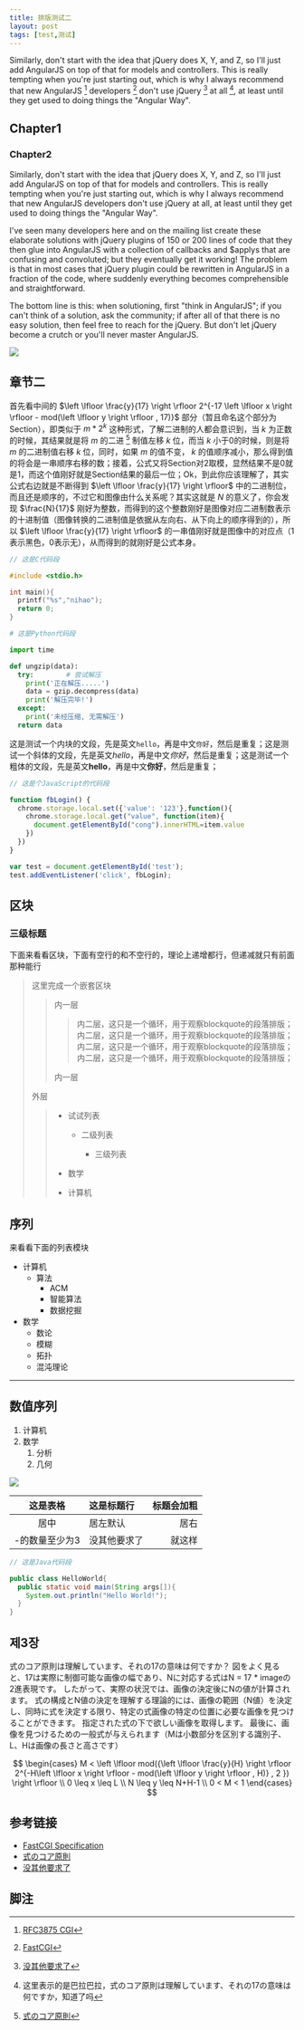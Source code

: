 ```yaml
---
title: 排版测试二
layout: post
tags: [test,测试]
---
```


Similarly, don't start with the idea that jQuery does X, Y, and Z, so I'll just add AngularJS on top of that for models and controllers. This is really tempting when you're just starting out, which is why I always recommend that new AngularJS [^1] developers [^2] don't use jQuery [^3] at all [^4], at least until they get used to doing things the "Angular Way".

## Chapter1

### Chapter2

Similarly, don't start with the idea that jQuery does X, Y, and Z, so I'll just add AngularJS on top of that for models and controllers. This is really tempting when you're just starting out, which is why I always recommend that new AngularJS developers don't use jQuery at all, at least until they get used to doing things the "Angular Way".

I've seen many developers here and on the mailing list create these elaborate solutions with jQuery plugins of 150 or 200 lines of code that they then glue into AngularJS with a collection of callbacks and $applys that are confusing and convoluted; but they eventually get it working! The problem is that in most cases that jQuery plugin could be rewritten in AngularJS in a fraction of the code, where suddenly everything becomes comprehensible and straightforward.

The bottom line is this: when solutioning, first "think in AngularJS"; if you can't think of a solution, ask the community; if after all of that there is no easy solution, then feel free to reach for the jQuery. But don't let jQuery become a crutch or you'll never master AngularJS.


![](/media/img/1000/Git_areas.png)

## 章节二

首先看中间的 $\left \lfloor \frac{y}{17} \right \rfloor 2^{-17 \left \lfloor x \right \rfloor - mod(\left \lfloor y \right \rfloor , 17)}$ 部分（暂且命名这个部分为Section），即类似于 $m*2^{k}$ 这种形式，了解二进制的人都会意识到，当 $k$ 为正数的时候，其结果就是将 $m$ 的二进 [^5] 制值左移 $k$ 位，而当 $k$ 小于0的时候，则是将 $m$ 的二进制值右移 $k$ 位，同时，如果 $m$ 的值不变， $k$ 的值顺序减小，那么得到值的将会是一串顺序右移的数；接着，公式又将Section对2取模，显然结果不是0就是1，而这个值刚好就是Section结果的最后一位；Ok，到此你应该理解了，其实公式右边就是不断得到 $\left \lfloor \frac{y}{17} \right \rfloor$ 中的二进制位，而且还是顺序的，不过它和图像由什么关系呢？其实这就是 $N$ 的意义了，你会发现 $\frac{N}{17}$ 刚好为整数，而得到的这个整数刚好是图像对应二进制数表示的十进制值（图像转换的二进制值是依据从左向右、从下向上的顺序得到的），所以 $\left \lfloor \frac{y}{17} \right \rfloor$ 的一串值刚好就是图像中的对应点（1表示黑色，0表示无），从而得到的就刚好是公式本身。

```c
// 这是C代码段

#include <stdio.h>

int main(){
  printf("%s","nihao");
  return 0;
}
```

```python
# 这是Python代码段

import time

def ungzip(data):
  try:        # 尝试解压
    print('正在解压.....')
    data = gzip.decompress(data)
    print('解压完毕!')
  except:
    print('未经压缩, 无需解压')
  return data
```

这是测试一个内块的文段，先是英文`hello`，再是中文`你好`，然后是重复；这是测试一个斜体的文段，先是英文*hello*，再是中文*你好*，然后是重复；这是测试一个粗体的文段，先是英文**hello**，再是中文**你好**，然后是重复；



```javascript
// 这是个JavaScript的代码段

function fbLogin() {
  chrome.storage.local.set({'value': '123'},function(){
    chrome.storage.local.get("value", function(item){
      document.getElementById("cong").innerHTML=item.value
    })
  })
}

var test = document.getElementById('test');
test.addEventListener('click', fbLogin);
```

## 区块

### 三级标题

下面来看看区块，下面有空行的和不空行的，理论上递增都行，但递减就只有前面那种能行

> 这里完成一个嵌套区块
>
>> 内一层
>>
>>> 内二层，这只是一个循环，用于观察blockquote的段落排版；内二层，这只是一个循环，用于观察blockquote的段落排版；内二层，这只是一个循环，用于观察blockquote的段落排版；内二层，这只是一个循环，用于观察blockquote的段落排版；
>>
>> 内一层
>
> 外层
>
>> * 试试列表
>>
>>   * 二级列表
>>
>>     * 三级列表
>>
>> * 数学
>>
>> * 计算机





## 序列

来看看下面的列表模块

* 计算机
    * 算法
        * ACM
        * 智能算法
        * 数据挖掘
* 数学
    * 数论
    * 模糊
    * 拓扑
    * 混沌理论

---

## 数值序列


1. 计算机
2. 数学
    1. 分析
    2. 几何

![](/media/img/1000/Git_areas.png)


|    这是表格    | 这是标题行   | 标题会加粗 |
| :------------: | :----------- | ---------: |
|      居中      | 居左默认     |       居右 |
| -的数量至少为3 | 没其他要求了 |     就这样 |

```java
// 这是Java代码段

public class HelloWorld{
  public static void main(String args[]){
    System.out.println("Hello World!");
  }
}
```

## 제3장

式のコア原則は理解しています、それの17の意味は何ですか？ 図をよく見ると、17は実際に制御可能な画像の幅であり、Nに対応する式はN = 17 * imageの2進表現です。 したがって、実際の状況では、画像の決定後にNの値が計算されます。 式の構成とN値の決定を理解する理論的には、画像の範囲（N値）を決定し、同時に式を決定する限り、特定の式画像の特定の位置に必要な画像を見つけることができます。 指定された式の下で欲しい画像を取得します。 最後に、画像を見つけるための一般式が与えられます（Mは小数部分を区別する識別子、L、Hは画像の長さと高さです）

$$
\begin{cases}
M < \left \lfloor mod({\left \lfloor \frac{y}{H} \right \rfloor 2^{-H\left \lfloor x \right \rfloor - mod(\left \lfloor y \right \rfloor , H)} , 2 }) \right \rfloor   \\
0 \leq x \leq L  \\
N \leq y \leq N+H-1  \\
0 < M < 1
\end{cases}
$$

## 参考链接

* [FastCGI Specification](https://web.archive.org/web/20160119141816/http://www.fastcgi.com/drupal/node/6?q=node%2F22#S1)
* [式のコア原則](http://wiki.c2.com/?CgiVsServlet)
* [没其他要求了](http://wiki.c2.com/?CgiVsServlet)

## 脚注

[^1]: [RFC3875 CGI](https://www.rfc-editor.org/info/rfc5280)
[^2]: [FastCGI](http://www.php-internals.com/book/?p=chapt02/02-02-03-fastcgi)
[^3]: [没其他要求了](http://wiki.c2.com/?CgiVsServlet)
[^4]: 这里表示的是巴拉巴拉，式のコア原則は理解しています、それの17の意味は何ですか，知道了吗
[^5]: [式のコア原則](http://wiki.c2.com/?CgiVsServlet)